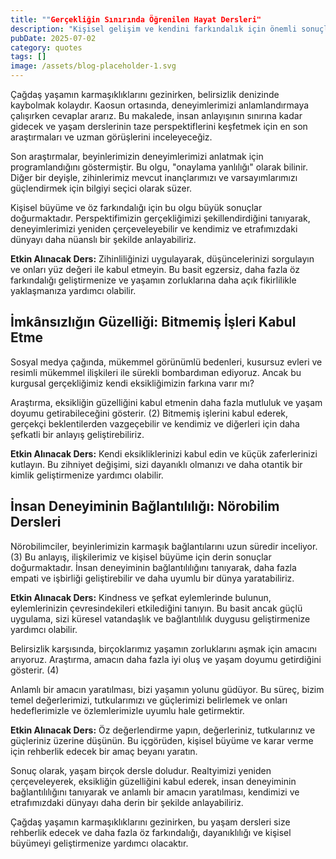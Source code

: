```yaml
---
title: ""Gerçekliğin Sınırında Öğrenilen Hayat Dersleri"
description: "Kişisel gelişim ve kendini farkındalık için önemli sonuçları vardır. Perspektifimizin gerçekliğim..."
pubDate: 2025-07-02
category: quotes
tags: []
image: /assets/blog-placeholder-1.svg
---
```


Çağdaş yaşamın karmaşıklıklarını gezinirken, belirsizlik denizinde kaybolmak kolaydır. Kaosun ortasında, deneyimlerimizi anlamlandırmaya çalışırken cevaplar ararız. Bu makalede, insan anlayışının sınırına kadar gidecek ve yaşam derslerinin taze perspektiflerini keşfetmek için en son araştırmaları ve uzman görüşlerini inceleyeceğiz.

Son araştırmalar, beyinlerimizin deneyimlerimizi anlatmak için programlandığını göstermiştir. Bu olgu, "onaylama yanlılığı" olarak bilinir. Diğer bir deyişle, zihinlerimiz mevcut inançlarımızı ve varsayımlarımızı güçlendirmek için bilgiyi seçici olarak süzer.

Kişisel büyüme ve öz farkındalığı için bu olgu büyük sonuçlar doğurmaktadır. Perspektifimizin gerçekliğimizi şekillendirdiğini tanıyarak, deneyimlerimizi yeniden çerçeveleyebilir ve kendimiz ve etrafımızdaki dünyayı daha nüanslı bir şekilde anlayabiliriz.

**Etkin Alınacak Ders:** Zihinliliğinizi uygulayarak, düşüncelerinizi sorgulayın ve onları yüz değeri ile kabul etmeyin. Bu basit egzersiz, daha fazla öz farkındalığı geliştirmenize ve yaşamın zorluklarına daha açık fikirlilikle yaklaşmanıza yardımcı olabilir.

## **İmkânsızlığın Güzelliği: Bitmemiş İşleri Kabul Etme**

Sosyal medya çağında, mükemmel görünümlü bedenleri, kusursuz evleri ve resimli mükemmel ilişkileri ile sürekli bombardıman ediyoruz. Ancak bu kurgusal gerçekliğimiz kendi eksikliğimizin farkına varır mı?

Araştırma, eksikliğin güzelliğini kabul etmenin daha fazla mutluluk ve yaşam doyumu getirabileceğini gösterir. (2) Bitmemiş işlerini kabul ederek, gerçekçi beklentilerden vazgeçebilir ve kendimiz ve diğerleri için daha şefkatli bir anlayış geliştirebiliriz.

**Etkin Alınacak Ders:** Kendi eksikliklerinizi kabul edin ve küçük zaferlerinizi kutlayın. Bu zihniyet değişimi, sizi dayanıklı olmanızı ve daha otantik bir kimlik geliştirmenize yardımcı olabilir.

## **İnsan Deneyiminin Bağlantılılığı: Nörobilim Dersleri**

Nörobilimciler, beyinlerimizin karmaşık bağlantılarını uzun süredir inceliyor. (3) Bu anlayış, ilişkilerimiz ve kişisel büyüme için derin sonuçlar doğurmaktadır. İnsan deneyiminin bağlantılılığını tanıyarak, daha fazla empati ve işbirliği geliştirebilir ve daha uyumlu bir dünya yaratabiliriz.

**Etkin Alınacak Ders:** Kindness ve şefkat eylemlerinde bulunun, eylemlerinizin çevresindekileri etkilediğini tanıyın. Bu basit ancak güçlü uygulama, sizi küresel vatandaşlık ve bağlantılılık duygusu geliştirmenize yardımcı olabilir.

Belirsizlik karşısında, birçoklarımız yaşamın zorluklarını aşmak için amacını arıyoruz. Araştırma, amacın daha fazla iyi oluş ve yaşam doyumu getirdiğini gösterir. (4)

Anlamlı bir amacın yaratılması, bizi yaşamın yolunu güdüyor. Bu süreç, bizim temel değerlerimizi, tutkularımızı ve güçlerimizi belirlemek ve onları hedeflerimizle ve özlemlerimizle uyumlu hale getirmektir.

**Etkin Alınacak Ders:** Öz değerlendirme yapın, değerleriniz, tutkularınız ve güçleriniz üzerine düşünün. Bu içgörüden, kişisel büyüme ve karar verme için rehberlik edecek bir amaç beyanı yaratın.

Sonuç olarak, yaşam birçok dersle doludur. Realtyimizi yeniden çerçeveleyerek, eksikliğin güzelliğini kabul ederek, insan deneyiminin bağlantılılığını tanıyarak ve anlamlı bir amacın yaratılması, kendimizi ve etrafımızdaki dünyayı daha derin bir şekilde anlayabiliriz.

Çağdaş yaşamın karmaşıklıklarını gezinirken, bu yaşam dersleri size rehberlik edecek ve daha fazla öz farkındalığı, dayanıklılığı ve kişisel büyümeyi geliştirmenize yardımcı olacaktır.
